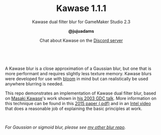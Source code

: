 <h1 align="center">Kawase 1.1.1</h1>

<p align="center">Kawase dual filter blur for GameMaker Studio 2.3</p>

<p align="center"><b>@jujuadams</b></p>

<p align="center">Chat about Kawase on the <a href="https://discord.gg/8krYCqr">Discord server</a></p>

&nbsp;

&nbsp;

A Kawase blur is a close approximation of a Gaussian blur, but one that is more performant and requires slightly less texture memory. Kawase blurs were developed for use with [bloom](https://en.wikipedia.org/wiki/Bloom_(shader_effect)) in mind but can realistically be used anywhere blurring is needed.

This repo demonstrates an implementation of Kawase dual filter blur, based on [Masaki Kawase](https://www.mobygames.com/developer/sheet/view/developerId,180202/)'s work shown in [his 2003 GDC talk](http://genderi.org/frame-buffer-postprocessing-effects-in-double-s-t-e-a-l-wreckl.html). More information on this technique can be found in this [2015 paper (.pdf)](https://www.google.com/url?sa=t&rct=j&q=&esrc=s&source=web&cd=&ved=2ahUKEwiXnODw6sjrAhUmURUIHQGGCk8QFjABegQIBxAB&url=https%3A%2F%2Fcommunity.arm.com%2Fcfs-file%2F__key%2Fcommunityserver-blogs-components-weblogfiles%2F00-00-00-20-66%2Fsiggraph2015_2D00_mmg_2D00_marius_2D00_notes.pdf&usg=AOvVaw2otMNeBGkUDF69DPlh-jPz) and in an [Intel video](https://software.intel.com/content/www/us/en/develop/videos/improving-real-time-gpu-based-image-blur-algorithms-kawase-blur-and-moving-box-averages.html) that does a reasonable job of explaining the basic principles at work.

&nbsp;

*For Gaussian or sigmoid blur, please see [my other blur repo](https://github.com/JujuAdams/blurs).*
